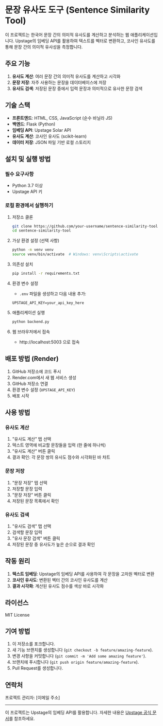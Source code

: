 # 문장 유사도 도구 (Sentence Similarity Tool)

이 프로젝트는 한국어 문장 간의 의미적 유사도를 계산하고 분석하는 웹 애플리케이션입니다. Upstage의 임베딩 API를 활용하여 텍스트를 벡터로 변환하고, 코사인 유사도를 통해 문장 간의 의미적 유사성을 측정합니다.

## 주요 기능

1. **유사도 계산**: 여러 문장 간의 의미적 유사도를 계산하고 시각화
2. **문장 저장**: 자주 사용하는 문장을 데이터베이스에 저장
3. **유사도 검색**: 저장된 문장 중에서 입력 문장과 의미적으로 유사한 문장 검색

## 기술 스택

- **프론트엔드**: HTML, CSS, JavaScript (순수 바닐라 JS)
- **백엔드**: Flask (Python)
- **임베딩 API**: Upstage Solar API
- **유사도 계산**: 코사인 유사도 (scikit-learn)
- **데이터 저장**: JSON 파일 기반 로컬 스토리지

## 설치 및 실행 방법

### 필수 요구사항

- Python 3.7 이상
- Upstage API 키

### 로컬 환경에서 실행하기

1. 저장소 클론
   ```bash
   git clone https://github.com/your-username/sentence-similarity-tool.git
   cd sentence-similarity-tool
   ```

2. 가상 환경 설정 (선택 사항)
   ```bash
   python -m venv venv
   source venv/bin/activate  # Windows: venv\Scripts\activate
   ```

3. 의존성 설치
   ```bash
   pip install -r requirements.txt
   ```

4. 환경 변수 설정
   - `.env` 파일을 생성하고 다음 내용 추가:
   ```
   UPSTAGE_API_KEY=your_api_key_here
   ```

5. 애플리케이션 실행
   ```bash
   python backend.py
   ```

6. 웹 브라우저에서 접속
   - http://localhost:5003 으로 접속

## 배포 방법 (Render)

1. GitHub 저장소에 코드 푸시
2. Render.com에서 새 웹 서비스 생성
3. GitHub 저장소 연결
4. 환경 변수 설정 (`UPSTAGE_API_KEY`)
5. 배포 시작

## 사용 방법

### 유사도 계산

1. "유사도 계산" 탭 선택
2. 텍스트 영역에 비교할 문장들을 입력 (한 줄에 하나씩)
3. "유사도 계산" 버튼 클릭
4. 결과 확인: 각 문장 쌍의 유사도 점수와 시각화된 바 차트

### 문장 저장

1. "문장 저장" 탭 선택
2. 저장할 문장 입력
3. "문장 저장" 버튼 클릭
4. 저장된 문장 목록에서 확인

### 유사도 검색

1. "유사도 검색" 탭 선택
2. 검색할 문장 입력
3. "유사 문장 검색" 버튼 클릭
4. 저장된 문장 중 유사도가 높은 순으로 결과 확인

## 작동 원리

1. **텍스트 임베딩**: Upstage의 임베딩 API를 사용하여 각 문장을 고차원 벡터로 변환
2. **코사인 유사도**: 변환된 벡터 간의 코사인 유사도를 계산
3. **결과 시각화**: 계산된 유사도 점수를 색상 바로 시각화

## 라이선스

MIT License

## 기여 방법

1. 이 저장소를 포크합니다.
2. 새 기능 브랜치를 생성합니다 (`git checkout -b feature/amazing-feature`).
3. 변경 사항을 커밋합니다 (`git commit -m 'Add some amazing feature'`).
4. 브랜치에 푸시합니다 (`git push origin feature/amazing-feature`).
5. Pull Request를 생성합니다.

## 연락처

프로젝트 관리자: [이메일 주소]

---

이 프로젝트는 Upstage의 임베딩 API를 활용합니다. 자세한 내용은 [Upstage 공식 문서](https://upstage.ai)를 참조하세요. 